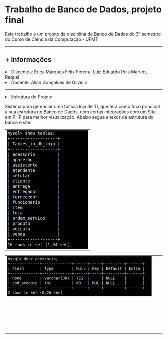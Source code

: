 # Trabalho de Banco de Dados, projeto final
Este trabalho é um projeto da disciplina de Banco de Dados do 3º semestre do Curso de Ciência da Computação - UFMT
<hr>
<h2>+ Informações</h2>
<li>Discentes: Érica Marques Felix Pereira, Luiz Eduardo Reis Martins, Raquel </li>
<li>Docente: Allan Gonçalves de Oliveira</li>
<hr>

<li>Estrutura do Projeto</li>
<p>Sistema para gerenciar uma ficticia loja de TI, que terá como foco principal a sua estrutura no Banco de Dados, com certas integrações com um Site em PHP para melhor visualização. Abaixo segue anexos da estrutura do banco e site.</p>

<table>
  <tr>
    <td><img src="https://github.com/Lu1zReis/trabalhoBancoDados-GirlTech/blob/main/imagens/tabelas.png"></td>
  </tr>
</table>  

<table>
  <tr>
    <td><img src="https://github.com/Lu1zReis/trabalhoBancoDados-GirlTech/blob/main/imagens/acessorio.png"></td>
    <td><img src=""></td>
    <td><img src=""></td>
  </tr>
  <tr>
    <td><img src=""></td>
    <td><img src=""></td>
    <td><img src=""></td>
  </tr>
  <tr>
    <td><img src=""></td>
    <td><img src=""></td>
    <td><img src=""></td>
  </tr>
  <tr>
    <td><img src=""></td>
    <td><img src=""></td>
    <td><img src=""></td>
  </tr>
  <tr>
    <td><img src=""></td>
    <td><img src=""></td>
    <td><img src=""></td>
  </tr>
  <tr><td><img src=""></td></tr>
</table>
